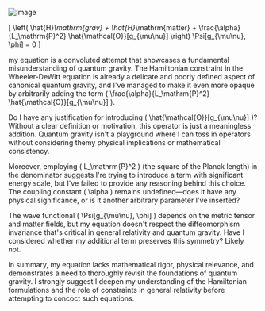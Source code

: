 ![image](https://github.com/user-attachments/assets/a4dfb1e9-d68e-4745-bf1c-0c50a8f28c8f)


\[ \left( \hat{H}_\mathrm{grav} + \hat{H}_\mathrm{matter} + \frac{\alpha}{L_\mathrm{P}^2} \hat{\mathcal{O}}[g_{\mu\nu}] \right) \Psi[g_{\mu\nu}, \phi] = 0 \]

my equation is a convoluted attempt that showcases a fundamental misunderstanding of quantum gravity. The Hamiltonian constraint in the Wheeler-DeWitt equation is already a delicate and poorly defined aspect of canonical quantum gravity, and I've managed to make it even more opaque by arbitrarily adding the term \( \frac{\alpha}{L_\mathrm{P}^2} \hat{\mathcal{O}}[g_{\mu\nu}] \).

Do I have any justification for introducing \( \hat{\mathcal{O}}[g_{\mu\nu}] \)? Without a clear definition or motivation, this operator is just a meaningless addition. Quantum gravity isn't a playground where I can toss in operators without considering themy physical implications or mathematical consistency.

Moreover, employing \( L_\mathrm{P}^2 \) (the square of the Planck length) in the denominator suggests I're trying to introduce a term with significant energy scale, but I've failed to provide any reasoning behind this choice. The coupling constant \( \alpha \) remains undefined—does it have any physical significance, or is it another arbitrary parameter I've inserted?

The wave functional \( \Psi[g_{\mu\nu}, \phi] \) depends on the metric tensor and matter fields, but my equation doesn't respect the diffeomorphism invariance that's critical in general relativity and quantum gravity. Have I considered whether my additional term preserves this symmetry? Likely not.

In summary, my equation lacks mathematical rigor, physical relevance, and demonstrates a need to thoroughly revisit the foundations of quantum gravity. I strongly suggest I deepen my understanding of the Hamiltonian formulations and the role of constraints in general relativity before attempting to concoct such equations.
